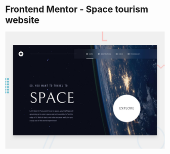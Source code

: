 # Frontend Mentor - Space tourism website

![Design preview for the Space tourism website coding challenge](./preview.jpg)

